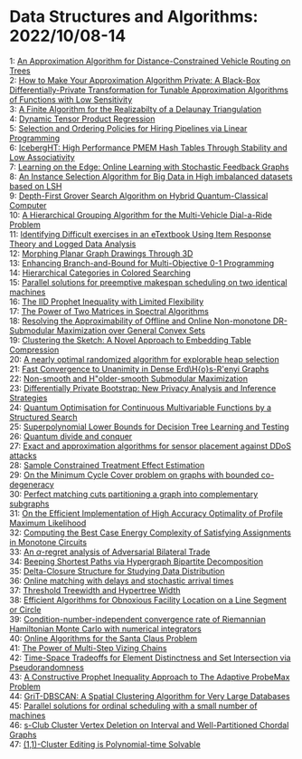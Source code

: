 # Data Structures and Algorithms: 2022/10/08-14  
1: [An Approximation Algorithm for Distance-Constrained Vehicle Routing on  Trees](https://doi.org/10.48550/arXiv.2210.03811)  
2: [How to Make Your Approximation Algorithm Private: A Black-Box  Differentially-Private Transformation for Tunable Approximation Algorithms of  Functions with Low Sensitivity](https://doi.org/10.48550/arXiv.2210.03831)  
3: [A Finite Algorithm for the Realizabilty of a Delaunay Triangulation](https://doi.org/10.48550/arXiv.2210.03932)  
4: [Dynamic Tensor Product Regression](https://doi.org/10.48550/arXiv.2210.03961)  
5: [Selection and Ordering Policies for Hiring Pipelines via Linear  Programming](https://doi.org/10.48550/arXiv.2210.04059)  
6: [IcebergHT: High Performance PMEM Hash Tables Through Stability and Low  Associativity](https://doi.org/10.48550/arXiv.2210.04068)  
7: [Learning on the Edge: Online Learning with Stochastic Feedback Graphs](https://doi.org/10.48550/arXiv.2210.04229)  
8: [An Instance Selection Algorithm for Big Data in High imbalanced datasets  based on LSH](https://doi.org/10.48550/arXiv.2210.04310)  
9: [Depth-First Grover Search Algorithm on Hybrid Quantum-Classical Computer](https://doi.org/10.48550/arXiv.2210.04664)  
10: [A Hierarchical Grouping Algorithm for the Multi-Vehicle Dial-a-Ride  Problem](https://doi.org/10.48550/arXiv.2210.05000)  
11: [Identifying Difficult exercises in an eTextbook Using Item Response  Theory and Logged Data Analysis](https://doi.org/10.48550/arXiv.2210.05294)  
12: [Morphing Planar Graph Drawings Through 3D](https://doi.org/10.48550/arXiv.2210.05384)  
13: [Enhancing Branch-and-Bound for Multi-Objective 0-1 Programming](https://doi.org/10.48550/arXiv.2210.05385)  
14: [Hierarchical Categories in Colored Searching](https://doi.org/10.48550/arXiv.2210.05403)  
15: [Parallel solutions for preemptive makespan scheduling on two identical  machines](https://doi.org/10.48550/arXiv.2210.05543)  
16: [The IID Prophet Inequality with Limited Flexibility](https://doi.org/10.48550/arXiv.2210.05634)  
17: [The Power of Two Matrices in Spectral Algorithms](https://doi.org/10.48550/arXiv.2210.05893)  
18: [Resolving the Approximability of Offline and Online Non-monotone  DR-Submodular Maximization over General Convex Sets](https://doi.org/10.48550/arXiv.2210.05965)  
19: [Clustering the Sketch: A Novel Approach to Embedding Table Compression](https://doi.org/10.48550/arXiv.2210.05974)  
20: [A nearly optimal randomized algorithm for explorable heap selection](https://doi.org/10.48550/arXiv.2210.05982)  
21: [Fast Convergence to Unanimity in Dense Erd\H{o}s-R\'enyi Graphs](https://doi.org/10.48550/arXiv.2210.05992)  
22: [Non-smooth and H\"older-smooth Submodular Maximization](https://doi.org/10.48550/arXiv.2210.06061)  
23: [Differentially Private Bootstrap: New Privacy Analysis and Inference  Strategies](https://doi.org/10.48550/arXiv.2210.06140)  
24: [Quantum Optimisation for Continuous Multivariable Functions by a  Structured Search](https://doi.org/10.48550/arXiv.2210.06227)  
25: [Superpolynomial Lower Bounds for Decision Tree Learning and Testing](https://doi.org/10.48550/arXiv.2210.06375)  
26: [Quantum divide and conquer](https://doi.org/10.48550/arXiv.2210.06419)  
27: [Exact and approximation algorithms for sensor placement against DDoS  attacks](https://doi.org/10.48550/arXiv.2210.06559)  
28: [Sample Constrained Treatment Effect Estimation](https://doi.org/10.48550/arXiv.2210.06594)  
29: [On the Minimum Cycle Cover problem on graphs with bounded co-degeneracy](https://doi.org/10.48550/arXiv.2210.06703)  
30: [Perfect matching cuts partitioning a graph into complementary subgraphs](https://doi.org/10.48550/arXiv.2210.06714)  
31: [On the Efficient Implementation of High Accuracy Optimality of Profile  Maximum Likelihood](https://doi.org/10.48550/arXiv.2210.06728)  
32: [Computing the Best Case Energy Complexity of Satisfying Assignments in  Monotone Circuits](https://doi.org/10.48550/arXiv.2210.06739)  
33: [An $\alpha$-regret analysis of Adversarial Bilateral Trade](https://doi.org/10.48550/arXiv.2210.06846)  
34: [Beeping Shortest Paths via Hypergraph Bipartite Decomposition](https://doi.org/10.48550/arXiv.2210.06882)  
35: [Delta-Closure Structure for Studying Data Distribution](https://doi.org/10.48550/arXiv.2210.06926)  
36: [Online matching with delays and stochastic arrival times](https://doi.org/10.48550/arXiv.2210.07018)  
37: [Threshold Treewidth and Hypertree Width](https://doi.org/10.48550/arXiv.2210.07040)  
38: [Efficient Algorithms for Obnoxious Facility Location on a Line Segment  or Circle](https://doi.org/10.48550/arXiv.2210.07146)  
39: [Condition-number-independent convergence rate of Riemannian Hamiltonian  Monte Carlo with numerical integrators](https://doi.org/10.48550/arXiv.2210.07219)  
40: [Online Algorithms for the Santa Claus Problem](https://doi.org/10.48550/arXiv.2210.07333)  
41: [The Power of Multi-Step Vizing Chains](https://doi.org/10.48550/arXiv.2210.07363)  
42: [Time-Space Tradeoffs for Element Distinctness and Set Intersection via  Pseudorandomness](https://doi.org/10.48550/arXiv.2210.07534)  
43: [A Constructive Prophet Inequality Approach to The Adaptive ProbeMax  Problem](https://doi.org/10.48550/arXiv.2210.07556)  
44: [GriT-DBSCAN: A Spatial Clustering Algorithm for Very Large Databases](https://doi.org/10.48550/arXiv.2210.07580)  
45: [Parallel solutions for ordinal scheduling with a small number of  machines](https://doi.org/10.48550/arXiv.2210.07639)  
46: [s-Club Cluster Vertex Deletion on Interval and Well-Partitioned Chordal  Graphs](https://doi.org/10.48550/arXiv.2210.07699)  
47: [(1,1)-Cluster Editing is Polynomial-time Solvable](https://doi.org/10.48550/arXiv.2210.07722)  